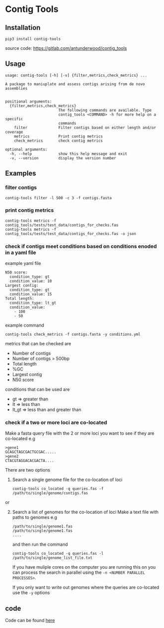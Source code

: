 # Contig Tools
## Installation
```
pip3 install contig-tools
```

source code: https://gitlab.com/antunderwood/contig_tools

## Usage
```
usage: contig-tools [-h] [-v] {filter,metrics,check_metrics} ...

A package to maniuplate and assess contigs arising from de novo assemblies


positional arguments:
  {filter,metrics,check_metrics}
                        The following commands are available. Type
                        contig_tools <COMMAND> -h for more help on a specific
                        commands
    filter              Filter contigs based on either length and/or coverage
    metrics             Print contig metrics
    check_metrics       check contig metrics

optional arguments:
  -h, --help            show this help message and exit
  -v, --version         display the version number
```

## Examples
### filter contigs

```
contig-tools filter -l 500 -c 3 -f contigs.fasta
```

### print contig metrics

```
contig-tools metrics -f contig_tools/tests/test_data/contigs_for_checks.fas
contig-tools metrics -f contig_tools/tests/test_data/contigs_for_checks.fas -o json
```
### check if contigs meet conditions based on conditions enoded in a yaml file

example yaml file
```
N50 score:
  condition_type: gt
  condition_value: 10
Largest contig:
  condition_type: gt
  condition_value: 15
Total length:
  condition_type: lt_gt
  condition_value:
    - 100
    - 50
```
example command
```
contig-tools check_metrics -f contigs.fasta -y conditions.yml
```
metrics that can be checked are
 - Number of contigs
 - Number of contigs > 500bp
 - Total length
 - %GC
 - Largest contig
 - N50 score

 conditions that can be used are 
 - gt => greater than
 - lt => less than
 - lt_gt => less than and greater than

### check if a two or more loci are co-located

Make a fasta query file with the 2 or more loci you want to see if they are co-located e.g
```
>gene1
GCAGCTAGCGACTGCGAC.....
>gene2
CTACGTAGGACACGACTA....
```

There are two options

1. Search a single genome file for the co-location of loci

    ```
    contig-tools co_located -q queries.fas -f /path/to/single/genome/contigs.fas
    ```
or

2. Search a list of genomes for the co-location of loci
  Make a text file with paths to genomes e.g
  
    ```
    /path/to/single/genome1.fas
    /path/to/single/genome1.fas
    ....
    ```

    and then run the command
    ```
    contig-tools co_located -q queries.fas -l /path/to/single/genome_list_file.txt
    ```

    If you have muliple cores on the computer you are running this on you can process the search in parallel using the `-n <NUMBER PARALLEL PROCESSES>`.

    If you only want to write out genomes where the queries are co-located use the `-y` options
## code
Code can be found [here](https://gitlab.com/antunderwood/contig_tools)